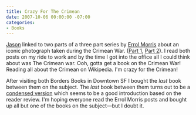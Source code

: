 ```yaml
---
title: Crazy For The Crimean
date: 2007-10-06 00:00:00 -07:00
categories:
- Books
---
```


<p><a href="http://www.kottke.org/remainder/07/10/14237.html">Jason</a> linked to two parts of a three part series by <a href="http://www.errolmorris.com/">Errol Morris</a> about an iconic photograph taken during the Crimean War. (<a href="http://morris.blogs.nytimes.com/2007/09/25/which-came-first-the-chicken-or-the-egg-part-one/">Part 1</a>, <a href="http://morris.blogs.nytimes.com/2007/10/04/which-came-first-part-two/">Part 2</a>). I read both posts on my ride to work and by the time I got into the office all I could think about was The Crimean war. Ooh, gotta get a book on the Crimean War! Reading all about the Crimean on Wikipedia. I'm crazy for the Crimean!</p>

<p>After visiting both Borders Books in Downtown SF I bought the <em>last</em> book between them on the subject. The <em>last</em> book between them turns out to be a <a href="http://www.amazon.com/Brief-History-Crimean-War-Unnecessary/dp/0786718307/nutshell-20">condensed version</a> which seems to be a good introduction based on the reader review. I'm hoping everyone read the Errol Morris posts and bought up all but one of the books on the subject&#8212;but I doubt it.</p>
